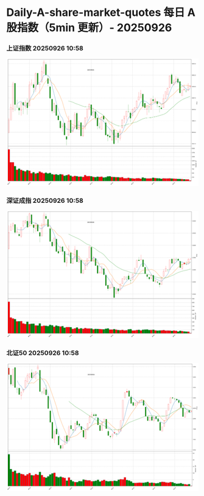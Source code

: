 
# Daily-A-share-market-quotes 每日 A 股指数（5min 更新）- 20250926

### 上证指数 20250926 10:58
![](./fig/2025/9/20250926-sh000001.png)

### 深证成指 20250926 10:58
![](./fig/2025/9/20250926-sz399001.png)

### 北证50 20250926 10:58
![](./fig/2025/9/20250926-bj899050.png)
